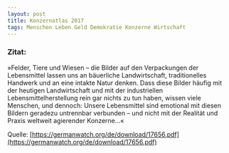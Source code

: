```yaml
---
layout: post
title: Konzernatlas 2017
tags: Menschen Leben Geld Demokratie Konzerne Wirtschaft
---
```

### Zitat:
»Felder, Tiere und Wiesen – die Bilder auf den Verpackungen der Lebensmittel lassen uns an bäuerliche Landwirtschaft, traditionelles Handwerk und an eine intakte Natur denken. Dass diese Bilder häufig mit der heutigen Landwirtschaft und mit der industriellen Lebensmittelherstellung rein gar nichts zu tun haben, wissen viele Menschen, und dennoch: Unsere Lebensmittel sind emotional mit diesen Bildern geradezu untrennbar verbunden – und nicht mit der Realität und Praxis weltweit agierender Konzerne...«

Quelle:
[https://germanwatch.org/de/download/17656.pdf](https://germanwatch.org/de/download/17656.pdf)

